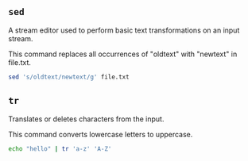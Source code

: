 ## `sed`

A stream editor used to perform basic text transformations on an input stream.

This command replaces all occurrences of "oldtext" with "newtext" in file.txt.

```sh
sed 's/oldtext/newtext/g' file.txt
```

## `tr`

Translates or deletes characters from the input.

This command converts lowercase letters to uppercase.

```sh
echo "hello" | tr 'a-z' 'A-Z'
```
